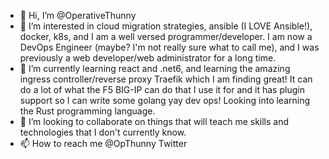 - 👋 Hi, I’m @OperativeThunny
- 👀 I’m interested in cloud migration strategies, ansible (I LOVE Ansible!), docker, k8s, and I am a well versed programmer/developer. I am now a DevOps Engineer (maybe? I'm not really sure what to call me), and I was previously a web developer/web administrator for a long time. 
- 🌱 I’m currently learning react and .net6, and learning the amazing ingress controller/reverse proxy Traefik which I am finding great! It can do a lot of what the F5 BIG-IP can do that I use it for and it has plugin support so I can write some golang yay dev ops! Looking into learning the Rust programming language.
- 💞️ I’m looking to collaborate on things that will teach me skills and technologies that I don't currently know.
- 📫 How to reach me @OpThunny Twitter 

<!---
OperativeThunny/OperativeThunny is a ✨ special ✨ repository because its `README.md` (this file) appears on your GitHub profile.
You can click the Preview link to take a look at your changes.
--->
